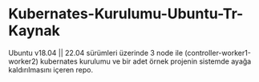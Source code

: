 # Kubernates-Kurulumu-Ubuntu-Tr-Kaynak
Ubuntu v18.04 || 22.04 sürümleri üzerinde 3 node ile (controller-worker1-worker2) kubernates kurulumu ve bir adet örnek projenin sistemde ayağa kaldırılmasını içeren repo.
